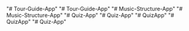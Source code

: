 "# Tour-Guide-App" 
"# Tour-Guide-App" 
"# Music-Structure-App" 
"# Music-Structure-App" 
"# Quiz-App" 
"# Quiz-App" 
"# QuizApp" 
"# QuizApp" 
"# Quiz-App" 
